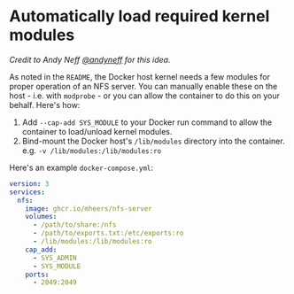 # Automatically load required kernel modules

*Credit to Andy Neff [@andyneff](https://github.com/andyneff) for this idea.*

As noted in the `README`, the Docker host kernel needs a few modules for proper operation of an NFS server. You can manually enable these on the host - i.e. with `modprobe` - or you can allow the container to do this on your behalf. Here's how:

1. Add `--cap-add SYS_MODULE` to your Docker run command to allow the container to load/unload kernel modules.
1. Bind-mount the Docker host's `/lib/modules` directory into the container. e.g. `-v /lib/modules:/lib/modules:ro`

Here's an example `docker-compose.yml`:

   ```YAML
   version: 3
   services:
     nfs:
       image: ghcr.io/mheers/nfs-server
       volumes:
         - /path/to/share:/nfs
         - /path/to/exports.txt:/etc/exports:ro
         - /lib/modules:/lib/modules:ro
       cap_add:
         - SYS_ADMIN
         - SYS_MODULE
       ports:
         - 2049:2049
   ```
